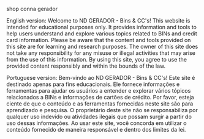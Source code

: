 shop conna gerador

English version: Welcome to ND GERADOR - Bins & CC's! This website is intended for educational purposes only. It provides information and tools to help users understand and explore various topics related to BINs and credit card information. Please be aware that the content and tools provided on this site are for learning and research purposes. The owner of this site does not take any responsibility for any misuse or illegal activities that may arise from the use of this information. By using this site, you agree to use the provided content responsibly and within the bounds of the law.

Portuguese version: Bem-vindo ao ND GERADOR - Bins & CC's! Este site é destinado apenas para fins educacionais. Ele fornece informações e ferramentas para ajudar os usuários a entender e explorar vários tópicos relacionados a BINs e informações de cartões de crédito. Por favor, esteja ciente de que o conteúdo e as ferramentas fornecidas neste site são para aprendizado e pesquisa. O proprietário deste site não se responsabiliza por qualquer uso indevido ou atividades ilegais que possam surgir a partir do uso dessas informações. Ao usar este site, você concorda em utilizar o conteúdo fornecido de maneira responsável e dentro dos limites da lei.   
